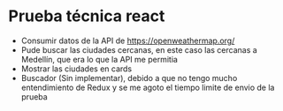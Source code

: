 # Prueba técnica react

- Consumir datos de la API de https://openweathermap.org/
- Pude buscar las ciudades cercanas, en este caso las cercanas a Medellín, que era lo que la API me permitia
- Mostrar las ciudades en cards
- Buscador (Sin implementar), debido a que no tengo mucho entendimiento de Redux y se me agoto el tiempo limite de envio de la prueba